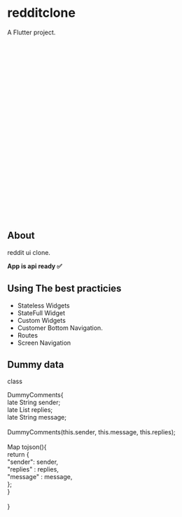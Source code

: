 
# redditclone
A Flutter project.

<div style="width: 100%; height: 400px; background: url('/mobile-dev-eval.png'); background-position: center; background-size: cover;"></div>



## About
 <p>reddit ui clone.</p>
 <b>App is api ready ✅</b>
 
 ## Using The best practicies
  - Stateless Widgets
  - StateFull Widget
  - Custom Widgets
  - Customer Bottom Navigation.
  - Routes
  - Screen Navigation

## Dummy data
<p class="color: aqua" >class</p> DummyComments{ <br/>
  late String sender;<br/>
  late List replies;<br/>
  late String message;<br/>
<br/>
  DummyComments(this.sender, this.message, this.replies);
<br/><br/>
  Map<String, dynamic> tojson(){<br/>
    return {<br/>
      "sender": sender,<br/>
      "replies" : replies,<br/>
      "message" : message,<br/>
    };<br/>
  }<br/>
  <br/>
}<br/>

